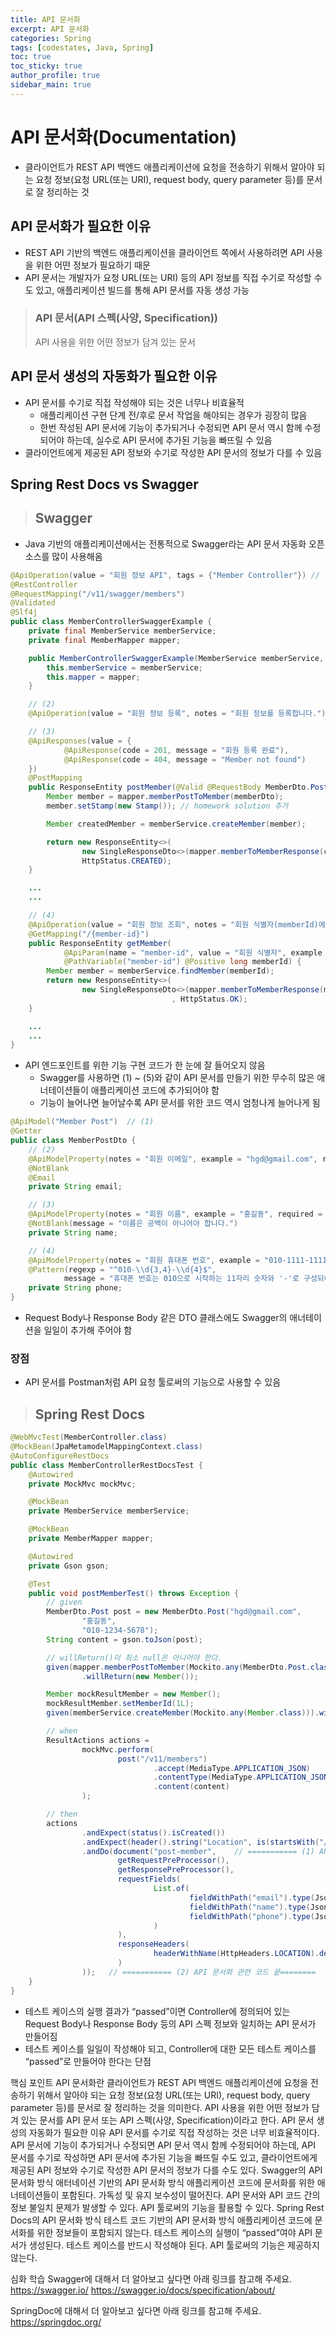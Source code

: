 ```yaml
---
title: API 문서화
excerpt: API 문서화
categories: Spring
tags: [codestates, Java, Spring]
toc: true
toc_sticky: true
author_profile: true
sidebar_main: true
---
```


# API 문서화(Documentation)
- 클라이언트가 REST API 백엔드 애플리케이션에 요청을 전송하기 위해서 알아야 되는 요청 정보(요청 URL(또는 URI), request body, query parameter 등)를 문서로 잘 정리하는 것

## API 문서화가 필요한 이유
-  REST API 기반의 백엔드 애플리케이션을 클라이언트 쪽에서 사용하려면 API 사용을 위한 어떤 정보가 필요하기 때문
- API 문서는 개발자가 요청 URL(또는 URI) 등의 API 정보를 직접 수기로 작성할 수도 있고, 애플리케이션 빌드를 통해 API 문서를 자동 생성 가능
> ### API 문서(API 스펙(사양, Specification))  
> API 사용을 위한 어떤 정보가 담겨 있는 문서

## API 문서 생성의 자동화가 필요한 이유
- API 문서를 수기로 직접 작성해야 되는 것은 너무나 비효율적  
  - 애플리케이션 구현 단계 전/후로 문서 작업을 해야되는 경우가 굉장히 많음
  - 한번 작성된 API 문서에 기능이 추가되거나 수정되면 API 문서 역시 함께 수정되어야 하는데, 실수로 API 문서에 추가된 기능을 빠뜨릴 수 있음
- 클라이언트에게 제공된 API 정보와 수기로 작성한 API 문서의 정보가 다를 수 있음

## Spring Rest Docs vs Swagger

> ##  Swagger
- Java 기반의 애플리케이션에서는 전통적으로 Swagger라는 API 문서 자동화 오픈 소스를 많이 사용해옴
```Java
@ApiOperation(value = "회원 정보 API", tags = {"Member Controller"}) // (1)
@RestController
@RequestMapping("/v11/swagger/members")
@Validated
@Slf4j
public class MemberControllerSwaggerExample {
    private final MemberService memberService;
    private final MemberMapper mapper;

    public MemberControllerSwaggerExample(MemberService memberService, MemberMapper mapper) {
        this.memberService = memberService;
        this.mapper = mapper;
    }

    // (2)
    @ApiOperation(value = "회원 정보 등록", notes = "회원 정보를 등록합니다.")

    // (3)
    @ApiResponses(value = {
            @ApiResponse(code = 201, message = "회원 등록 완료"),
            @ApiResponse(code = 404, message = "Member not found")
    })
    @PostMapping
    public ResponseEntity postMember(@Valid @RequestBody MemberDto.Post memberDto) {
        Member member = mapper.memberPostToMember(memberDto);
        member.setStamp(new Stamp()); // homework solution 추가

        Member createdMember = memberService.createMember(member);

        return new ResponseEntity<>(
                new SingleResponseDto<>(mapper.memberToMemberResponse(createdMember)),
                HttpStatus.CREATED);
    }

    ...
    ...

    // (4)
    @ApiOperation(value = "회원 정보 조회", notes = "회원 식별자(memberId)에 해당하는 회원을 조회합니다.")
    @GetMapping("/{member-id}")
    public ResponseEntity getMember(
            @ApiParam(name = "member-id", value = "회원 식별자", example = "1")  // (5)
            @PathVariable("member-id") @Positive long memberId) {
        Member member = memberService.findMember(memberId);
        return new ResponseEntity<>(
                new SingleResponseDto<>(mapper.memberToMemberResponse(member))
                                    , HttpStatus.OK);
    }

    ...
    ...
}
```

- API 엔드포인트를 위한 기능 구현 코드가 한 눈에 잘 들어오지 않음 
  - Swagger를 사용하면 (1) ~ (5)와 같이 API 문서를 만들기 위한 무수히 많은 애너테이션들이 애플리케이션 코드에 추가되어야 함
  - 기능이 늘어나면 늘어날수록 API 문서를 위한 코드 역시 엄청나게 늘어나게 됨

```Java
@ApiModel("Member Post")  // (1)
@Getter
public class MemberPostDto {
    // (2)
    @ApiModelProperty(notes = "회원 이메일", example = "hgd@gmail.com", required = true)
    @NotBlank
    @Email
    private String email;

    // (3)
    @ApiModelProperty(notes = "회원 이름", example = "홍길동", required = true)
    @NotBlank(message = "이름은 공백이 아니어야 합니다.")
    private String name;

    // (4)
    @ApiModelProperty(notes = "회원 휴대폰 번호", example = "010-1111-1111", required = true)
    @Pattern(regexp = "^010-\\d{3,4}-\\d{4}$",
            message = "휴대폰 번호는 010으로 시작하는 11자리 숫자와 '-'로 구성되어야 합니다.")
    private String phone;
}
```
-  Request Body나 Response Body 같은 DTO 클래스에도 Swagger의 애너테이션을 일일이 추가해 주어야 함

### 장점
- API 문서를 Postman처럼 API 요청 툴로써의 기능으로 사용할 수 있음

> ## Spring Rest Docs
```Java
@WebMvcTest(MemberController.class)
@MockBean(JpaMetamodelMappingContext.class)
@AutoConfigureRestDocs
public class MemberControllerRestDocsTest {
    @Autowired
    private MockMvc mockMvc;

    @MockBean
    private MemberService memberService;

    @MockBean
    private MemberMapper mapper;

    @Autowired
    private Gson gson;

    @Test
    public void postMemberTest() throws Exception {
        // given
        MemberDto.Post post = new MemberDto.Post("hgd@gmail.com",
                "홍길동",
                "010-1234-5678");
        String content = gson.toJson(post);

        // willReturn()이 최소 null은 아니어야 한다.
        given(mapper.memberPostToMember(Mockito.any(MemberDto.Post.class)))
                .willReturn(new Member());

        Member mockResultMember = new Member();
        mockResultMember.setMemberId(1L);
        given(memberService.createMember(Mockito.any(Member.class))).willReturn(mockResultMember);

        // when
        ResultActions actions =
                mockMvc.perform(
                        post("/v11/members")
                                .accept(MediaType.APPLICATION_JSON)
                                .contentType(MediaType.APPLICATION_JSON)
                                .content(content)
                );

        // then
        actions
                .andExpect(status().isCreated())
                .andExpect(header().string("Location", is(startsWith("/v11/members/"))))
                .andDo(document("post-member",    // =========== (1) API 문서화 관련 코드 시작 ========
                        getRequestPreProcessor(),
                        getResponsePreProcessor(),
                        requestFields(
                                List.of(
                                        fieldWithPath("email").type(JsonFieldType.STRING).description("이메일"),
                                        fieldWithPath("name").type(JsonFieldType.STRING).description("이름"),
                                        fieldWithPath("phone").type(JsonFieldType.STRING).description("휴대폰 번호")
                                )
                        ),
                        responseHeaders(
                                headerWithName(HttpHeaders.LOCATION).description("Location header. 등록된 리소스의 URI")
                        )
                ));   // =========== (2) API 문서화 관련 코드 끝========
    }
}
```
- 테스트 케이스의 실행 결과가 “passed”이면 Controller에 정의되어 있는 Request Body나 Response Body 등의 API 스펙 정보와 일치하는 API 문서가 만들어짐
- 테스트 케이스를 일일이 작성해야 되고, Controller에 대한 모든 테스트 케이스를 “passed”로 만들어야 한다는 단점




핵심 포인트
API 문서화란 클라이언트가 REST API 백엔드 애플리케이션에 요청을 전송하기 위해서 알아야 되는 요청 정보(요청 URL(또는 URI), request body, query parameter 등)를 문서로 잘 정리하는 것을 의미한다.
API 사용을 위한 어떤 정보가 담겨 있는 문서를 API 문서 또는 API 스펙(사양, Specification)이라고 한다.
API 문서 생성의 자동화가 필요한 이유
API 문서를 수기로 직접 작성하는 것은 너무 비효율적이다.
API 문서에 기능이 추가되거나 수정되면 API 문서 역시 함께 수정되어야 하는데, API 문서를 수기로 작성하면 API 문서에 추가된 기능을 빠뜨릴 수도 있고, 클라이언트에게 제공된 API 정보와 수기로 작성한 API 문서의 정보가 다를 수도 있다.
Swagger의 API 문서화 방식
애터네이션 기반의 API 문서화 방식
애플리케이션 코드에 문서화를 위한 애너테이션들이 포함된다.
가독성 및 유지 보수성이 떨어진다.
API 문서와 API 코드 간의 정보 불일치 문제가 발생할 수 있다.
API 툴로써의 기능을 활용할 수 있다.
Spring Rest Docs의 API 문서화 방식
테스트 코드 기반의 API 문서화 방식
애플리케이션 코드에 문서화를 위한 정보들이 포함되지 않는다.
테스트 케이스의 실행이 “passed”여야 API 문서가 생성된다.
테스트 케이스를 반드시 작성해야 된다.
API 툴로써의 기능은 제공하지 않는다.


심화 학습
Swagger에 대해서 더 알아보고 싶다면 아래 링크를 참고해 주세요.
https://swagger.io/
https://swagger.io/docs/specification/about/

SpringDoc에 대해서 더 알아보고 싶다면 아래 링크를 참고해 주세요.
https://springdoc.org/